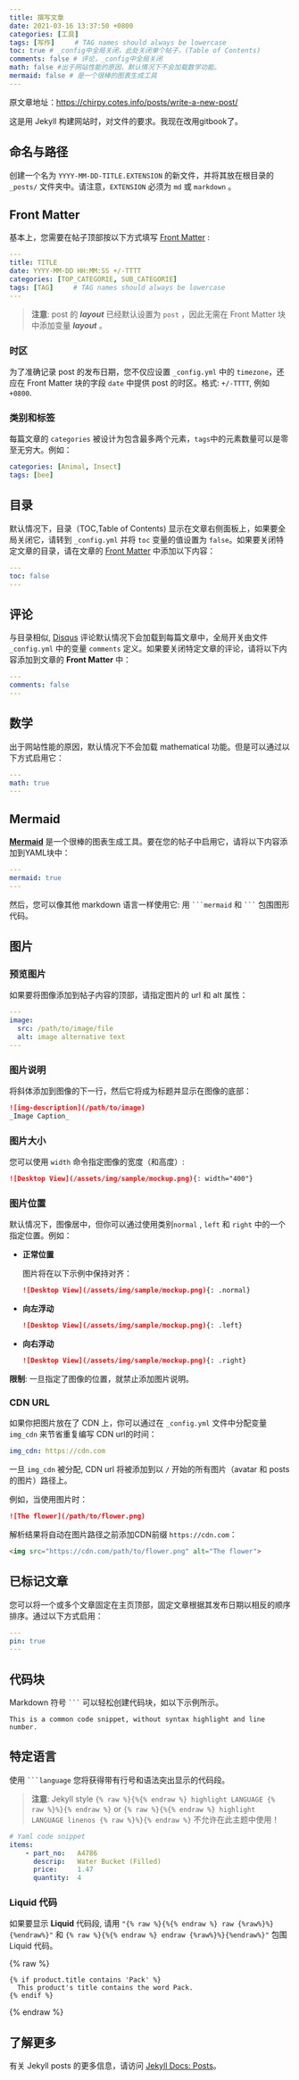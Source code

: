 ```yaml
---
title: 撰写文章
date: 2021-03-16 13:37:50 +0800
categories: [工具]
tags: [写作]     # TAG names should always be lowercase
toc: true # _config中全局关闭，此处关闭单个帖子，(Table of Contents)
comments: false # 评论，_config中全局关闭
math: false #出于网站性能的原因，默认情况下不会加载数学功能。
mermaid: false # 是一个很棒的图表生成工具
---
```


原文章地址：https://chirpy.cotes.info/posts/write-a-new-post/

这是用 Jekyll 构建网站时，对文件的要求。我现在改用gitbook了。 

## 命名与路径

创建一个名为 `YYYY-MM-DD-TITLE.EXTENSION` 的新文件，并将其放在根目录的 `_posts/` 文件夹中。请注意，`EXTENSION` 必须为 `md` 或 `markdown` 。

## Front Matter

基本上，您需要在帖子顶部按以下方式填写 [Front Matter](https://jekyllrb.com/docs/front-matter/) :

```yaml
---
title: TITLE
date: YYYY-MM-DD HH:MM:SS +/-TTTT
categories: [TOP_CATEGORIE, SUB_CATEGORIE]
tags: [TAG]     # TAG names should always be lowercase
---
```

> **注意**: post 的 ***layout*** 已经默认设置为 `post` ，因此无需在 Front Matter 块中添加变量 ***layout*** 。

### 时区

为了准确记录 post 的发布日期，您不仅应设置 `_config.yml` 中的 `timezone`，还应在 Front Matter 块的字段 `date` 中提供 post 的时区。格式: `+/-TTTT`, 例如 `+0800`.

### 类别和标签

每篇文章的 `categories` 被设计为包含最多两个元素，`tags`中的元素数量可以是零至无穷大。例如：

```yaml
categories: [Animal, Insect]
tags: [bee]
```

## 目录

默认情况下，目录（TOC,Table of Contents) 显示在文章右侧面板上，如果要全局关闭它，请转到 `_config.yml` 并将 `toc` 变量的值设置为 `false`。如果要关闭特定文章的目录，请在文章的 [Front Matter](https://jekyllrb.com/docs/front-matter/) 中添加以下内容：

```yaml
---
toc: false
---
```

## 评论

与目录相似, [Disqus](https://disqus.com/) 评论默认情况下会加载到每篇文章中，全局开关由文件 `_config.yml` 中的变量 `comments` 定义。如果要关闭特定文章的评论，请将以下内容添加到文章的 **Front Matter** 中：

```yaml
---
comments: false
---
```

## 数学

出于网站性能的原因，默认情况下不会加载 mathematical 功能。但是可以通过以下方式启用它：

```yaml
---
math: true
---
```

## Mermaid

[**Mermaid**](https://github.com/mermaid-js/mermaid) 是一个很棒的图表生成工具。要在您的帖子中启用它，请将以下内容添加到YAML块中：

```yml
---
mermaid: true
---
```

然后，您可以像其他 markdown 语言一样使用它: 用 ```` ```mermaid ```` 和 ```` ``` ```` 包围图形代码。

## 图片

### 预览图片

如果要将图像添加到帖子内容的顶部，请指定图片的 url 和 alt 属性：

```yaml
---
image:
  src: /path/to/image/file
  alt: image alternative text
---
```

### 图片说明

将斜体添加到图像的下一行，然后它将成为标题并显示在图像的底部：

```markdown
![img-description](/path/to/image)
_Image Caption_
```

### 图片大小

您可以使用 `width` 命令指定图像的宽度（和高度）:

```markdown
![Desktop View](/assets/img/sample/mockup.png){: width="400"}
```

### 图片位置

默认情况下，图像居中，但你可以通过使用类别`normal` , `left` 和 `right` 中的一个指定位置。例如：

- **正常位置**

  图片将在以下示例中保持对齐：

  ```markdown
  ![Desktop View](/assets/img/sample/mockup.png){: .normal}
  ```

- **向左浮动**

  ```markdown
  ![Desktop View](/assets/img/sample/mockup.png){: .left}
  ```

- **向右浮动**

  ```markdown
  ![Desktop View](/assets/img/sample/mockup.png){: .right}
  ```

**限制**: 一旦指定了图像的位置，就禁止添加图片说明。

### CDN URL

如果你把图片放在了 CDN 上，你可以通过在 `_config.yml` 文件中分配变量 `img_cdn` 来节省重复编写 CDN url的时间：

```yaml
img_cdn: https://cdn.com
```

一旦 `img_cdn` 被分配, CDN url 将被添加到以 `/` 开始的所有图片（avatar 和 posts的图片）路径上。

例如，当使用图片时：

```markdown
![The flower](/path/to/flower.png)
```

解析结果将自动在图片路径之前添加CDN前缀 `https://cdn.com`：

```html
<img src="https://cdn.com/path/to/flower.png" alt="The flower">
```

## 已标记文章

您可以将一个或多个文章固定在主页顶部，固定文章根据其发布日期以相反的顺序排序。通过以下方式启用：

```yaml
---
pin: true
---
```

## 代码块

Markdown 符号 ```` ``` ```` 可以轻松创建代码块，如以下示例所示。

```
This is a common code snippet, without syntax highlight and line number.
```

## 特定语言

使用 ```` ```language ```` 您将获得带有行号和语法突出显示的代码段。

> **注意**: Jekyll style `{% raw %}{%{% endraw %} highlight LANGUAGE {% raw %}%}{% endraw %}` or `{% raw %}{%{% endraw %} highlight LANGUAGE linenos {% raw %}%}{% endraw %}` 不允许在此主题中使用！

```yaml
# Yaml code snippet
items:
    - part_no:   A4786
      descrip:   Water Bucket (Filled)
      price:     1.47
      quantity:  4
```

### Liquid 代码

如果要显示 **Liquid** 代码段, 请用 `"{% raw %}{%{% endraw %} raw {%raw%}%}{%endraw%}"` 和 `{% raw %}{%{% endraw %} endraw {%raw%}%}{%endraw%}"` 包围 Liquid 代码。

{% raw %}
```liquid
{% if product.title contains 'Pack' %}
  This product's title contains the word Pack.
{% endif %}
```
{% endraw %}

## 了解更多

有关 Jekyll posts 的更多信息，请访问 [Jekyll Docs: Posts](https://jekyllrb.com/docs/posts/)。

